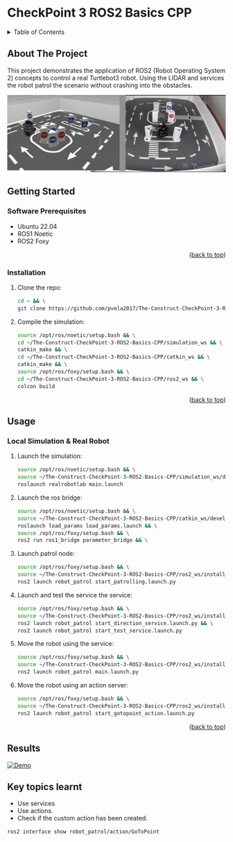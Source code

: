 # CheckPoint 3 ROS2 Basics CPP

<a name="readme-top"></a>

<!-- TABLE OF CONTENTS -->
<details>
  <summary>Table of Contents</summary>
  <ol>
    <li>
      <a href="#about-the-project">About The Project</a>
    </li>
    <li>
      <a href="#getting-started">Getting Started</a>
      <ul>
        <li><a href="#software-prerequisites">Software Prerequisites</a></li>
        <li><a href="#hardware-prerequisites">Hardware Prerequisites</a></li>
        <li><a href="#installation">Installation</a></li>
      </ul>
    </li>
    <li><a href="#usage">Usage</a></li>
    <li><a href="#real-robot">Real Robot</a></li>
  </ol>
</details>


## About The Project
This project demonstrates the application of ROS2 (Robot Operating System 2) concepts to control a real Turtlebot3 robot. Using the LIDAR and services the robot patrol the scenario without crashing into the obstacles.

![This is an image](images/preview.png)

<!-- GETTING STARTED -->
## Getting Started

### Software Prerequisites
* Ubuntu 22.04
* ROS1 Noetic
* ROS2 Foxy

<p align="right">(<a href="#readme-top">back to top</a>)</p>

<!-- INSTALLATION -->
### Installation
1. Clone the repo:
   ```sh
   cd ~ && \
   git clone https://github.com/pvela2017/The-Construct-CheckPoint-3-ROS2-Basics-CPP
   ```
2. Compile the simulation:
   ```sh
   source /opt/ros/noetic/setup.bash && \
   cd ~/The-Construct-CheckPoint-3-ROS2-Basics-CPP/simulation_ws && \
   catkin_make && \
   cd ~/The-Construct-CheckPoint-3-ROS2-Basics-CPP/catkin_ws && \
   catkin_make && \
   source /opt/ros/foxy/setup.bash && \
   cd ~/The-Construct-CheckPoint-3-ROS2-Basics-CPP/ros2_ws && \
   colcon build
   ```
     
<p align="right">(<a href="#readme-top">back to top</a>)</p>


<!-- USAGE -->
## Usage
### Local Simulation & Real Robot
1. Launch the simulation:
   ```sh
   source /opt/ros/noetic/setup.bash && \
   source ~/The-Construct-CheckPoint-3-ROS2-Basics-CPP/simulation_ws/devel/setup.bash && \
   roslaunch realrobotlab main.launch
   ```
2. Launch the ros bridge:
   ```sh
   source /opt/ros/noetic/setup.bash && \
   source ~/The-Construct-CheckPoint-3-ROS2-Basics-CPP/catkin_ws/devel/setup.bash && \
   roslaunch load_params load_params.launch && \
   source /opt/ros/foxy/setup.bash && \
   ros2 run ros1_bridge parameter_bridge && \
   ```
3. Launch patrol node:
   ```sh
   source /opt/ros/foxy/setup.bash && \
   source ~/The-Construct-CheckPoint-3-ROS2-Basics-CPP/ros2_ws/install/setup.bash && \
   ros2 launch robot_patrol start_patrolling.launch.py
   ```
4. Launch and test the service the service:
   ```sh
   source /opt/ros/foxy/setup.bash && \
   source ~/The-Construct-CheckPoint-3-ROS2-Basics-CPP/ros2_ws/install/setup.bash && \
   ros2 launch robot_patrol start_direction_service.launch.py && \
   ros2 launch robot_patrol start_test_service.launch.py
   ```
5. Move the robot using the service:
   ```sh
   source /opt/ros/foxy/setup.bash && \
   source ~/The-Construct-CheckPoint-3-ROS2-Basics-CPP/ros2_ws/install/setup.bash && \
   ros2 launch robot_patrol main.launch.py
   
   ```
6. Move the robot using an action server:
   ```sh
   source /opt/ros/foxy/setup.bash && \
   source ~/The-Construct-CheckPoint-3-ROS2-Basics-CPP/ros2_ws/install/setup.bash && \
   ros2 launch robot_patrol start_gotopoint_action.launch.py
   ```

<p align="right">(<a href="#readme-top">back to top</a>)</p>

<!-- RESULTS -->
## Results
[![Demo](https://img.youtube.com/vi/s4jkbh0bWyQ/0.jpg)](https://www.youtube.com/watch?v=s4jkbh0bWyQ)


<!-- KEYS -->
## Key topics learnt
* Use services
* Use actions.
* Check if the custom action has been created.
```sh
ros2 interface show robot_patrol/action/GoToPoint
```
